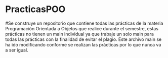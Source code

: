 # PracticasPOO
#Se construye un repositorio que contiene todas las prácticas de la materia Programación Orientada a Objetos que realice durante el semestre, estas prácticas
no tienen un main individual ya que trabaje un solo main para todas las prácticas con la finalidad de evitar el plagio. Este archivo main se ha ido modificando 
conforme se realizan las prácticas por lo que nunca va a ser igual.
